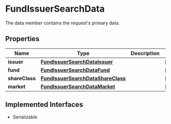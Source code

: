 

# FundIssuerSearchData

The data member contains the request's primary data.

## Properties

Name | Type | Description | Notes
------------ | ------------- | ------------- | -------------
**issuer** | [**FundIssuerSearchDataIssuer**](FundIssuerSearchDataIssuer.md) |  |  [optional]
**fund** | [**FundIssuerSearchDataFund**](FundIssuerSearchDataFund.md) |  |  [optional]
**shareClass** | [**FundIssuerSearchDataShareClass**](FundIssuerSearchDataShareClass.md) |  |  [optional]
**market** | [**FundIssuerSearchDataMarket**](FundIssuerSearchDataMarket.md) |  |  [optional]


## Implemented Interfaces

* Serializable


